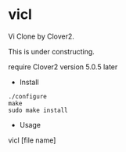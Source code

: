 # vicl

Vi Clone by Clover2.

This is under constructing.

require Clover2 version 5.0.5 later

* Install

```
./configure
make 
sudo make install
```

* Usage 

vicl [file name]
